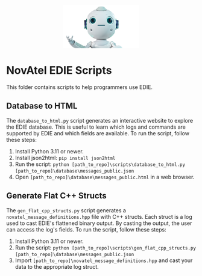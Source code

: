 <div align="center">
    <img alt="edie_logo" src=./resources/novatel-edie-logo-body.png width="40%">
</div>

# NovAtel EDIE Scripts

This folder contains scripts to help programmers use EDIE.

## Database to HTML

The `database_to_html.py` script generates an interactive website to explore the EDIE database. 
This is useful to learn which logs and commands are supported by EDIE and which fields are available.
To run the script, follow these steps:

1. Install Python 3.11 or newer.
2. Install json2html: `pip install json2html`
3. Run the script: `python [path_to_repo]\scripts\database_to_html.py [path_to_repo]\database\messages_public.json`
4. Open `[path_to_repo]\database\messages_public.html` in a web browser. 

## Generate Flat C++ Structs

The `gen_flat_cpp_structs.py` script generates a `novatel_message_definitions.hpp` file with C++ structs.
Each struct is a log used to cast EDIE's flattened binary output. By casting the output, the user can access the log's fields.
To run the script, follow these steps:

1. Install Python 3.11 or newer.
2. Run the script: `python [path_to_repo]\scripts\gen_flat_cpp_structs.py [path_to_repo]\database\messages_public.json`
3. Import `[path_to_repo]\novatel_message_definitions.hpp` and cast your data to the appropriate log struct.
